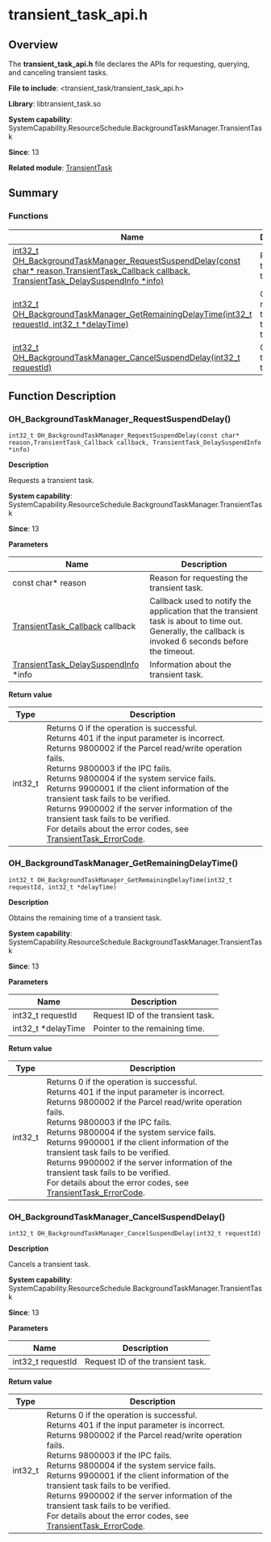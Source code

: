 # transient_task_api.h

## Overview

The **transient_task_api.h** file declares the APIs for requesting, querying, and canceling transient tasks.

**File to include**: <transient_task/transient_task_api.h>

**Library**: libtransient_task.so

**System capability**: SystemCapability.ResourceSchedule.BackgroundTaskManager.TransientTask

**Since**: 13

**Related module**: [TransientTask](capi-transienttask.md)

## Summary

### Functions

| Name| Description|
| -- | -- |
| [int32_t OH_BackgroundTaskManager_RequestSuspendDelay(const char* reason,TransientTask_Callback callback, TransientTask_DelaySuspendInfo *info)](#oh_backgroundtaskmanager_requestsuspenddelay) | Requests a transient task.|
| [int32_t OH_BackgroundTaskManager_GetRemainingDelayTime(int32_t requestId, int32_t *delayTime)](#oh_backgroundtaskmanager_getremainingdelaytime) | Obtains the remaining time of a transient task.|
| [int32_t OH_BackgroundTaskManager_CancelSuspendDelay(int32_t requestId)](#oh_backgroundtaskmanager_cancelsuspenddelay) | Cancels a transient task.|

## Function Description

### OH_BackgroundTaskManager_RequestSuspendDelay()

```
int32_t OH_BackgroundTaskManager_RequestSuspendDelay(const char* reason,TransientTask_Callback callback, TransientTask_DelaySuspendInfo *info)
```

**Description**

Requests a transient task.

**System capability**: SystemCapability.ResourceSchedule.BackgroundTaskManager.TransientTask

**Since**: 13


**Parameters**

| Name                                                                                         | Description|
|----------------------------------------------------------------------------------------------| -- |
| const char* reason                                                                           | Reason for requesting the transient task.|
| [TransientTask_Callback](capi-transient-task-type-h.md#transienttask_callback) callback      | Callback used to notify the application that the transient task is about to time out. Generally, the callback is invoked 6 seconds before the timeout.|
| [TransientTask_DelaySuspendInfo](capi-transienttask-transienttask-delaysuspendinfo.md) *info | Information about the transient task.|

**Return value**

| Type| Description|
| -- | -- |
| int32_t | Returns 0 if the operation is successful.<br>         Returns 401 if the input parameter is incorrect.<br>         Returns 9800002 if the Parcel read/write operation fails.<br>         Returns 9800003 if the IPC fails.<br>         Returns 9800004 if the system service fails.<br>         Returns 9900001 if the client information of the transient task fails to be verified.<br>         Returns 9900002 if the server information of the transient task fails to be verified.<br>         For details about the error codes, see [TransientTask_ErrorCode](capi-transient-task-type-h.md#transienttask_errorcode).|

### OH_BackgroundTaskManager_GetRemainingDelayTime()

```
int32_t OH_BackgroundTaskManager_GetRemainingDelayTime(int32_t requestId, int32_t *delayTime)
```

**Description**

Obtains the remaining time of a transient task.

**System capability**: SystemCapability.ResourceSchedule.BackgroundTaskManager.TransientTask

**Since**: 13


**Parameters**

| Name| Description|
| -- | -- |
| int32_t requestId | Request ID of the transient task.|
| int32_t *delayTime | Pointer to the remaining time.|

**Return value**

| Type| Description|
| -- | -- |
| int32_t | Returns 0 if the operation is successful.<br>         Returns 401 if the input parameter is incorrect.<br>         Returns 9800002 if the Parcel read/write operation fails.<br>         Returns 9800003 if the IPC fails.<br>         Returns 9800004 if the system service fails.<br>         Returns 9900001 if the client information of the transient task fails to be verified.<br>         Returns 9900002 if the server information of the transient task fails to be verified.<br>         For details about the error codes, see [TransientTask_ErrorCode](capi-transient-task-type-h.md#transienttask_errorcode).|

### OH_BackgroundTaskManager_CancelSuspendDelay()

```
int32_t OH_BackgroundTaskManager_CancelSuspendDelay(int32_t requestId)
```

**Description**

Cancels a transient task.

**System capability**: SystemCapability.ResourceSchedule.BackgroundTaskManager.TransientTask

**Since**: 13


**Parameters**

| Name| Description|
| -- | -- |
| int32_t requestId | Request ID of the transient task.|

**Return value**

| Type| Description|
| -- | -- |
| int32_t | Returns 0 if the operation is successful.<br>         Returns 401 if the input parameter is incorrect.<br>         Returns 9800002 if the Parcel read/write operation fails.<br>         Returns 9800003 if the IPC fails.<br>         Returns 9800004 if the system service fails.<br>         Returns 9900001 if the client information of the transient task fails to be verified.<br>         Returns 9900002 if the server information of the transient task fails to be verified.<br>         For details about the error codes, see [TransientTask_ErrorCode](capi-transient-task-type-h.md#transienttask_errorcode).|
